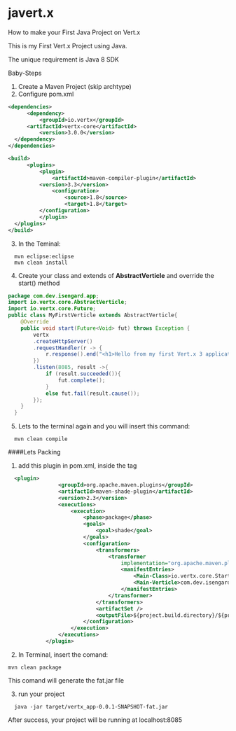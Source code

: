 # javert.x
How to make your First Java Project on Vert.x

This is my First Vert.x Project using Java.

The unique requirement is Java 8 SDK

Baby-Steps

1. Create a Maven Project (skip archtype)
2. Configure pom.xml
  ```xml
  <dependencies>
  		<dependency>
  			<groupId>io.vertx</groupId>
  		<artifactId>vertx-core</artifactId>
  			<version>3.0.0</version>
  	</dependency>
  </dependencies>
  
  <build>
  		<plugins>
  			<plugin>
  				<artifactId>maven-compiler-plugin</artifactId>
  			<version>3.3</version>
  				<configuration>
  					<source>1.8</source>
  					<target>1.8</target>
  			</configuration>
  			</plugin>	
  	</plugins>
  </build>
  ```
3. In the Teminal:
```
  mvn eclipse:eclipse
  mvn clean install
```
4. Create your class and extends of <b>AbstractVerticle</b> and override the start() method
  ```java
  package com.dev.isengard.app;
  import io.vertx.core.AbstractVerticle;
  import io.vertx.core.Future;
  public class MyFirstVerticle extends AbstractVerticle{
	  @Override
	  public void start(Future<Void> fut) throws Exception {
		  vertx
		  .createHttpServer()
		  .requestHandler(r -> {
			  r.response().end("<h1>Hello from my first Vert.x 3 application</h1>");
		  })
		  .listen(8085, result ->{
			  if (result.succeeded()){
				  fut.complete();
			  }
			  else fut.fail(result.cause());
		  });
	  }
	}

  ```
5. Lets to the terminal again and you will insert this command:
```
  mvn clean compile
```
####Lets Packing
1. add this plugin in pom.xml, inside the <plugins> tag
```xml
  <plugin>
				<groupId>org.apache.maven.plugins</groupId>
				<artifactId>maven-shade-plugin</artifactId>
				<version>2.3</version>
				<executions>
					<execution>
						<phase>package</phase>
						<goals>
							<goal>shade</goal>
						</goals>
						<configuration>
							<transformers>
								<transformer
									implementation="org.apache.maven.plugins.shade.resource.ManifestResourceTransformer">
									<manifestEntries>
										<Main-Class>io.vertx.core.Starter</Main-Class>
										<Main-Verticle>com.dev.isengard.app.MyFirstVerticle</Main-Verticle>
									</manifestEntries>
								</transformer>
							</transformers>
							<artifactSet />
							<outputFile>${project.build.directory}/${project.artifactId}-${project.version}-fat.jar</outputFile>
						</configuration>
					</execution>
				</executions>
			</plugin>
  ```
2. In Terminal, insert the comand:
  ```
  mvn clean package
  ```
  This comand will generate the fat.jar file
  
3. run your project
  ```
    java -jar target/vertx_app-0.0.1-SNAPSHOT-fat.jar
  ```
  After success, your project will be running at localhost:8085
